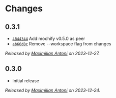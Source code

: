 # Changes

## 0.3.1

- [`4844344`](https://github.com/mochify-js/driver-jsdom/commit/484434457010327d41b5f516695c3eefe7258836)
  Add mochify v0.5.0 as peer
- [`ab66d8c`](https://github.com/mochify-js/driver-jsdom/commit/ab66d8ce0130580f193c9c43a46cfc382d8ef206)
  Remove --workspace flag from changes

_Released by [Maximilian Antoni](https://github.com/mantoni) on 2023-12-27._

## 0.3.0

- Initial release

_Released by [Maximilian Antoni](https://github.com/mantoni) on 2023-12-24._

